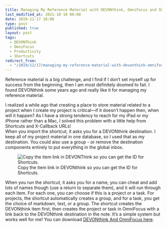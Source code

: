 ```yaml
---
title: Managing My Reference Material with DEVONthink, OmniFocus and Shortcuts
last_modified_at: 2021-10-10 00:00
date: 2019-12-17 18:00
type: post
published: true
layout: post
tags:
  - DEVONThink
  - OmniFocus
  - Productivity
  - Shortcuts
redirect_from:
  - "/2019/12/17/managing-my-reference-material-with-devonthink-omnifocus-and-shortcuts.html"
---
```

Reference material is a big challenge, and I find if I don’t set myself up for success from the beginning, then I am most definitely doomed to fail. I found DEVONthink some years ago and really like it for managing my reference material.  

<!--more-->

I realized a while ago that creating a place to store material related to a project when I create my project is critical—if it doesn’t happen then, when will it happen? As I have a strong tendency to reach for my iPad or my iPhone rather than a Mac, I solved this problem with a little help from Shortcuts and X-Callback URLs!  
When you import the shortcut, it asks you for a DEVONthink destination. I keep all of my project material in one database, so I used that as my destination. You could also use a group - or remove the destination components entirely to put everything in the global inbox.  
<figure><img src="{{ "/assets/2019/12/5518B066-B2A7-4AC9-8C02-D478EF85F295.jpeg" | absolute_url }}" alt="Copy the item link in DEVONThink so you can get the ID for Shortcuts." />


<figcaption>Copy the item link in DEVONthink so you can get the ID for Shortcuts.</figcaption>
</figure>
When you run the shortcut, it asks you for a name, you can cheat and add lots of names though (use a return to separate them), and it will run through each item.  
For each one, you can choose if this is a project or a task. For projects, the shortcut automatically creates a group, and for a task, you get the choice of markdown, text, or a group.  
The shortcut creates the DEVONthink item first, then creates the project or task in OmniFocus with a link back to the DEVONthink destination in the note. It’s a simple system but works well for me!  
You can download <a href="https://www.icloud.com/shortcuts/5d6102a575c1464a8ec9e840c44a1bac">DEVONthink And OmniFocus here</a>.  
